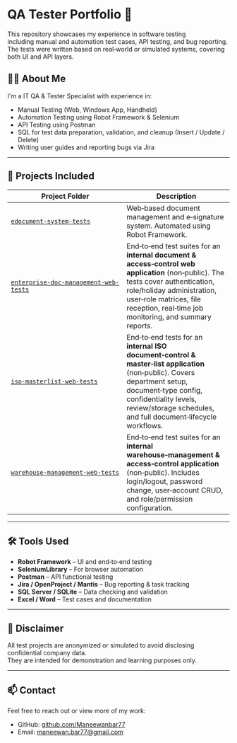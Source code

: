 # QA Tester Portfolio 🎯

This repository showcases my experience in software testing  
including manual and automation test cases, API testing, and bug reporting.  
The tests were written based on real‑world or simulated systems, covering both UI and API layers.

## 👨‍💻 About Me
I'm a IT QA & Tester Specialist with experience in:
- Manual Testing (Web, Windows App, Handheld)
- Automation Testing using Robot Framework & Selenium
- API Testing using Postman
- SQL for test data preparation, validation, and cleanup (Insert / Update / Delete)
- Writing user guides and reporting bugs via Jira

---

## 🧪 Projects Included

| Project Folder | Description |
|----------------|-------------|
| [`edocument-system-tests`](./edocument-system-tests) | Web‑based document management and e‑signature system. Automated using Robot Framework. |
| [`enterprise-doc-management-web-tests`](./enterprise‑doc‑management‑web‑tests) | End‑to‑end test suites for an **internal document & access‑control web application** (non‑public). The tests cover authentication, role/holiday administration, user‑role matrices, file reception, real‑time job monitoring, and summary reports. |
| [`iso‑masterlist‑web‑tests`](./iso‑masterlist‑web‑tests) | End‑to‑end tests for an **internal ISO document‑control & master‑list application** (non‑public). Covers department setup, document‑type config, confidentiality levels, review/storage schedules, and full document‑lifecycle workflows. |
| [`warehouse‑management‑web‑tests`](./warehouse‑management‑web‑tests) | End‑to‑end test suites for an **internal warehouse‑management & access‑control application** (non‑public). Includes login/logout, password change, user‑account CRUD, and role/permission configuration. |

---



## 🛠️ Tools Used

- **Robot Framework** – UI and end‑to‑end testing
- **SeleniumLibrary** – For browser automation
- **Postman** – API functional testing
- **Jira / OpenProject / Mantis** – Bug reporting & task tracking
- **SQL Server / SQLite** – Data checking and validation
- **Excel / Word** – Test cases and documentation

---

## 📌 Disclaimer
All test projects are anonymized or simulated to avoid disclosing confidential company data.  
They are intended for demonstration and learning purposes only.

---

## 📫 Contact
Feel free to reach out or view more of my work:

- GitHub: [github.com/Maneewanbar77](https://github.com/Maneewanbar77)
- Email: maneewan.bar77@gmail.com
